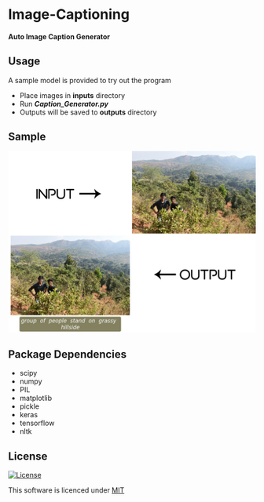 # **Image-Captioning**


#### Auto Image Caption Generator

## Usage
A sample model is provided to try out the program
- Place images in **inputs** directory
- Run ***Caption_Generator.py***
- Outputs will be saved to **outputs** directory


## Sample

![](https://github.com/s0umitra/Image-Captioning/blob/master/.readme/out1.jpg)
## Package Dependencies
- scipy
- numpy
- PIL
- matplotlib
- pickle
- keras
- tensorflow
- nltk

## License

[![License](http://img.shields.io/:license-mit-blue.svg?style=flat-square)](https://github.com/s0umitra/Image-Captioning/blob/master/LICENSE)

This software is licenced under [MIT](https://github.com/s0umitra/Image-Captioning/blob/master/LICENSE)